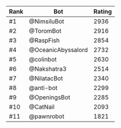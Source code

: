 Rank|Bot|Rating
---|---|---
#1|@NimsiluBot|2936
#2|@ToromBot|2916
#3|@RaspFish|2854
#4|@OceanicAbyssalord|2732
#5|@colinbot|2630
#6|@Nakshatra3|2514
#7|@NilatacBot|2340
#8|@anti-bot|2299
#9|@OpeningsBot|2285
#10|@CatNail|2093
#11|@pawnrobot|1821
